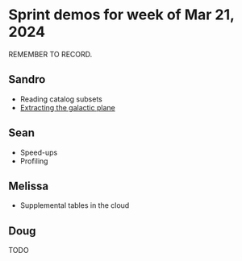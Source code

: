# Sprint demos for week of Mar 21, 2024

REMEMBER TO RECORD.

## Sandro

- Reading catalog subsets
- [Extracting the galactic plane](./order_search.ipynb)

## Sean

- Speed-ups
- Profiling

## Melissa

- Supplemental tables in the cloud

## Doug

TODO
